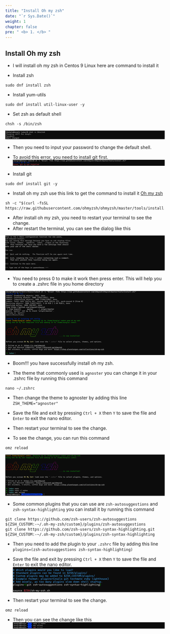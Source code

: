 ```yaml
---
title: "Install Oh my zsh"
date: "`r Sys.Date()`"
weight: 1
chapter: false
pre: " <b> 1. </b> "
---
```


## Install Oh my zsh

- I will install oh my zsh in Centos 9 Linux here are command to install it

- Install zsh
```shell
sudo dnf install zsh
```

- Install yum-utils
```shell
sudo dnf install util-linux-user -y
```


- Set zsh as default shell
```shell
chsh -s /bin/zsh
```

![Change Shell](images/_index.png)


- Then you need to input your password to change the default shell.

- To avoid this error, you need to install git first.
![Git is not installed](images/_index-1.png)

- Install git
```shell
sudo dnf install git -y
```


- Install oh my zsh use this link to get the command to install it [Oh my zsh](https://ohmyz.sh/#install)
```shell
sh -c "$(curl -fsSL https://raw.githubusercontent.com/ohmyzsh/ohmyzsh/master/tools/install.sh)"
```

- After install oh my zsh, you need to restart your terminal to see the change.
- After restart the terminal, you can see the dialog like this

![Default setup](images/_index-2.png)


- You need to press 0 to make it work then press enter. This will help you to create a .zshrc file in you home directory

![Successful install oh my zsh](images/_index-3.png)

- Boom!!! you have successfully install oh my zsh.

- The theme that commonly used is `agnoster` you can change it in your .zshrc file by running this command

```shell
nano ~/.zshrc
```

- Then change the theme to agnoster by adding this line `ZSH_THEME="agnoster"`

- Save the file and exit by pressing `Ctrl + X` then `Y` to save the file and `Enter` to exit the nano editor.

- Then restart your terminal to see the change.

- To see the change, you can run this command

```shell
omz reload
```

![Change prompt](images/_index-4.png)

- Some common plugins that you can use are `zsh-autosuggestions` and `zsh-syntax-highlighting` you can install it by running this command

```shell
git clone https://github.com/zsh-users/zsh-autosuggestions ${ZSH_CUSTOM:-~/.oh-my-zsh/custom}/plugins/zsh-autosuggestions
git clone https://github.com/zsh-users/zsh-syntax-highlighting.git ${ZSH_CUSTOM:-~/.oh-my-zsh/custom}/plugins/zsh-syntax-highlighting
```
- Then you need to add the plugin to your `.zshrc` file by adding this line `plugins=(zsh-autosuggestions zsh-syntax-highlighting)`

- Save the file and exit by pressing `Ctrl + X` then `Y` to save the file and `Enter` to exit the nano editor.
![Update .zshrc](images/_index-5.png)
- Then restart your terminal to see the change.

```shell
omz reload
```
- Then you can see the change like this
![Auto suggestion and syntax highlighting](images/_index-6.png)